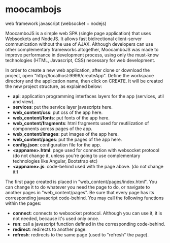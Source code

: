 # moocambojs
web framework javascript (websocket + nodejs)

MoocamboJS is a simple web SPA (single page application) that uses Websockets and NodeJS. It allows fast bidirectional client-server communication without the use of AJAX. Although developers can use other complementary frameworks altogether, MoocamboJS was made to improve performance in development process, using only the must-know technologies (HTML, Javascript, CSS) necessary for web development.

In order to create a new web application, after clone or download the project, open "http://localhost:9999/createApp". Define the workspace directory and the application name, then click on CREATE. It will be created the new project structure, as explained below:
- <b>api</b>: application programming interfaces layers for the app (services, util and view).
- <b>services</b>: put the service layer javascripts here.
- <b>web_content/css</b>: put css of the app here.
- <b>web_content/fonts</b>: put fonts of the app here.
- <b>web_content/fragments</b>: html fragments used for reutilization of components across pages of the app.
- <b>web_content/images</b>: put images of the app here.
- <b>web_content/pages</b>: put the pages of the app here.
- <b>config.json</b>: configuration file for the app.
- <b>\<appname\>.html</b>: page used for connection with websocket protocol (do not change it, unless you're going to use complementary technologies like Angular, Bootstrap etc)
- <b>\<appname\>.js</b>: code-behind used with the page above. (do not change it!)

The first page created is placed in "web_content/pages/index.html". You can change it to do whatever you need the page to do, or navigate to another pages in "web_content/pages".
Be sure that every page has its corresponding javascript code-behind.
You may call the following functions within the pages:
- <b>connect</b>: connects to websocket protocol. Although you can use it, it is not needed, because it's used only once.
- <b>run</b>: call a javascript function defined in the corresponding code-behind.
- <b>redirect</b>: redirects to another page.
- <b>refresh</b>: redirects to the same page (used to "refresh" the page).
